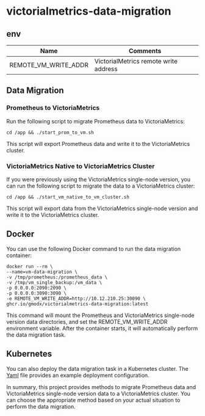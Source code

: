 # victorialmetrics-data-migration

## env

| Name    | Comments |
| -------- | ------- |
| REMOTE_VM_WRITE_ADDR | VictorialMetrics remote write address |

## Data Migration

### Prometheus to VictoriaMetrics

Run the following script to migrate Prometheus data to VictoriaMetrics:

``` shell
cd /app && ./start_prom_to_vm.sh
```
This script will export Prometheus data and write it to the VictoriaMetrics cluster.

### VictoriaMetrics Native to VictoriaMetrics Cluster

If you were previously using the VictoriaMetrics single-node version, you can run the following script to migrate the data to a VictoriaMetrics cluster:

``` shell
cd /app && ./start_vm_native_to_vm_cluster.sh
```

This script will export data from the VictoriaMetrics single-node version and write it to the VictoriaMetrics cluster.

## Docker

You can use the following Docker command to run the data migration container:

``` shell
docker run --rm \
--name=vm-data-migration \
-v /tmp/prometheus:/prometheus_data \
-v /tmp/vm_single_backup:/vm_data \
-p 0.0.0.0:2090:2090 \
-p 0.0.0.0:3090:3090 \
-e REMOTE_VM_WRITE_ADDR=http://10.12.210.25:30090 \
ghcr.io/gmodx/victorialmetrics-data-migration:latest
```

This command will mount the Prometheus and VictoriaMetrics single-node version data directories, and set the REMOTE_VM_WRITE_ADDR environment variable. After the container starts, it will automatically perform the data migration task.

## Kubernetes

You can also deploy the data migration task in a Kubernetes cluster. The [Yaml](./victorialmetrics-data-migration.yaml) file provides an example deployment configuration.

In summary, this project provides methods to migrate Prometheus data and VictoriaMetrics single-node version data to a VictoriaMetrics cluster. You can choose the appropriate method based on your actual situation to perform the data migration.
